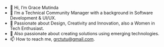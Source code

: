 - 👋 Hi, I’m Grace Mutinda
- 👀 I’m a Technical Community Manager with a background in Software Development & UI/UX.
- 🌱 Passionate about Design, Creativity and Innovation, also a Women in Tech Enthusiast.
- 💞️ Also passionate about creating solutions using emerging technologies.
- 📫 How to reach me, grctutu@gmail.com.  

<!---
grctutu/grctutu is a ✨ special ✨ repository because its `README.md` (this file) appears on your GitHub profile.
You can click the Preview link to take a look at your changes.
--->
